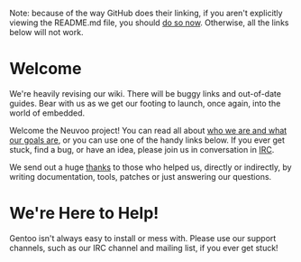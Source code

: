 Note: because of the way GitHub does their linking, if you aren't explicitly viewing the README.md file, you should [do so now](information/README.md). Otherwise, all the links below will not work.

Welcome
=======
We're heavily revising our wiki. There will be buggy links and out-of-date guides. Bear with us as we get our footing to launch, once again, into the world of embedded.

Welcome the Neuvoo project! You can read all about [who we are and what our goals are](about-us.md), or you can use one of the handy links below. If you ever get stuck, 
find a bug, or have an idea, please join us in conversation in [IRC](http://neuvoo.org:9090/?channels=neuvoo).

We send out a huge [thanks](thanks.md) to those who helped us, directly or indirectly, by writing documentation, tools, patches or just answering our questions.

We're Here to Help!
===================
Gentoo isn't always easy to install or mess with. Please use our support channels, such as our IRC channel and mailing list, if you ever get stuck!
